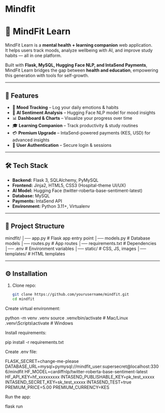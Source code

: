 # Mindfit
# 🌱 MindFit Learn

MindFit Learn is a **mental health + learning companion** web application.  
It helps users track moods, analyze wellbeing with AI, and improve study habits — all in one platform.  

Built with **Flask, MySQL, Hugging Face NLP, and IntaSend Payments**, MindFit Learn bridges the gap between **health and education**, empowering this generation with tools for self-growth.  

---

## 🚀 Features

- 🧠 **Mood Tracking** – Log your daily emotions & habits  
- 🤖 **AI Sentiment Analysis** – Hugging Face NLP model for mood insights  
- 📊 **Dashboard & Charts** – Visualize your progress over time  
- 🎓 **Learning Companion** – Track productivity & study routines  
- 💳 **Premium Upgrade** – IntaSend-powered payments (KES, USD) for advanced insights  
- 🔐 **User Authentication** – Secure login & sessions  

---

## 🛠️ Tech Stack

- **Backend:** Flask 3, SQLAlchemy, PyMySQL  
- **Frontend:** Jinja2, HTML5, CSS3 (Hospital-theme UI/UX)  
- **AI Model:** Hugging Face (twitter-roberta-base-sentiment-latest)  
- **Database:** MySQL  
- **Payments:** IntaSend API  
- **Environment:** Python 3.11+, Virtualenv  

---

## 📂 Project Structure


mindfit/
│── app.py # Flask app entry point
│── models.py # Database models
│── routes.py # App routes
│── requirements.txt # Dependencies
│── .env # Environment variables
│── static/ # CSS, JS, images
│── templates/ # HTML templates


---

## ⚙️ Installation

1. Clone repo:
   ```bash
   git clone https://github.com/yourusername/mindfit.git
   cd mindfit


Create virtual environment:

python -m venv .venv
source .venv/bin/activate   # Mac/Linux
.venv\Scripts\activate      # Windows


Install requirements:

pip install -r requirements.txt


Create .env file:

FLASK_SECRET=change-me-please
DATABASE_URL=mysql+pymysql://mindfit_user:supersecret@localhost:3306/mindfit
HF_MODEL=cardiffnlp/twitter-roberta-base-sentiment-latest
HF_API_KEY=hf_xxxxxxxxx
INTASEND_PUBLISHABLE_KEY=pk_test_xxxxx
INTASEND_SECRET_KEY=sk_test_xxxxx
INTASEND_TEST=true
PREMIUM_PRICE=5.00
PREMIUM_CURRENCY=KES


Run the app:

flask run
